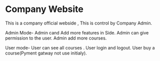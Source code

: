 # Company Website

This is a company official webside , This is control by Company Admin.


Admin Mode-
          Admin cand Add more features in Side.
          Admin can give permission to the user.
          Admin add more courses.


User mode-
         User can see all courses .
         User login and logout.
         User buy a course(Pyment gatway not use initialy).
